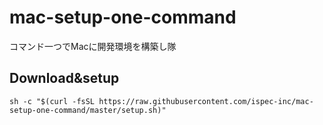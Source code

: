 # mac-setup-one-command
コマンド一つでMacに開発環境を構築し隊

## Download&setup
```
sh -c "$(curl -fsSL https://raw.githubusercontent.com/ispec-inc/mac-setup-one-command/master/setup.sh)"
```


